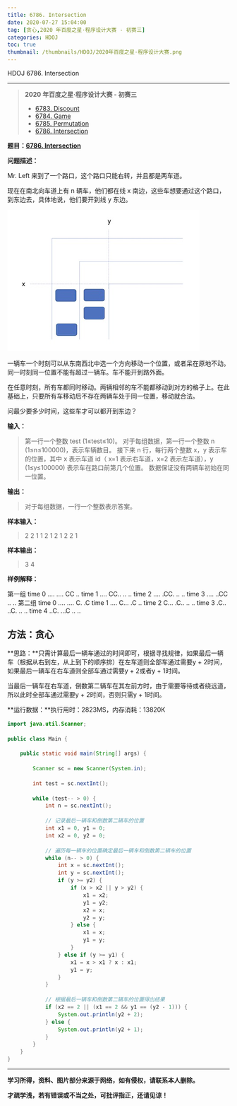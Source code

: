 ```yaml
---
title: 6786. Intersection
date: 2020-07-27 15:04:00
tag: [贪心,2020 年百度之星·程序设计大赛 - 初赛三]
categories: HDOJ
toc: true
thumbnail: /thumbnails/HDOJ/2020年百度之星·程序设计大赛.png
---
```


HDOJ 6786. Intersection

<!--more-->

---

> **2020 年百度之星·程序设计大赛 - 初赛三**
>
>* [6783. Discount](/2020/07/27/6783.%20Discount/)
>* [6784. Game](/2020/07/27/6784.%20Game/)
>* [6785. Permutation](/2020/07/27/6785.%20Permutation/)
>* [6786. Intersection](/2020/07/27/6786.%20Intersection/)

**题目：[6786. Intersection](http://acm.hdu.edu.cn/showproblem.php?pid=6786)**

**问题描述：**

Mr. Left 来到了一个路口，这个路口只能右转，并且都是两车道。

现在在南北向车道上有 n 辆车，他们都在线 x 南边，这些车想要通过这个路口，到东边去，具体地说，他们要开到线 y 东边。

![](6786.%20Intersection/1.jpg)

一辆车一个时刻可以从东南西北中选一个方向移动一个位置，或者呆在原地不动。 同一时刻同一位置不能有超过一辆车。车不能开到路外面。

在任意时刻，所有车都同时移动。两辆相邻的车不能都移动到对方的格子上。在此基础上，只要所有车移动后不存在两辆车处于同一位置，移动就合法。

问最少要多少时间，这些车才可以都开到东边？

**输入：**

 > 第一行一个整数 test (1≤test≤10)。
> 对于每组数据，第一行一个整数 n (1≤n≤100000)，表示车辆数目。
> 接下来 n 行，每行两个整数 x，y 表示车的位置，其中 x 表示车道 id（ x=1 表示右车道，x=2 表示左车道），y (1≤y≤100000) 表示车在路口前第几个位置。
> 数据保证没有两辆车初始在同一位置。

**输出：**

> 对于每组数据，一行一个整数表示答案。

**样本输入：**

 > 2
 > 2
 > 1 1
 > 2 1
 > 2
 > 1 2
 > 2 1

 **样本输出：**

 > 3
 > 4

**样例解释：**

第一组
time 0
....
....
CC
..
time 1
....
CC..
..
..
time 2
....
.CC.
..
..
time 3
....
..CC
..
..
第二组
time 0
....
....
C.
.C
time 1
....
C...
.C
..
time 2
C...
.C..
..
..
time 3
.C..
..C.
..
..
time 4
..C.
...C
..
..

## 方法：贪心

**思路：**只需计算最后一辆车通过的时间即可，根据寻找规律，如果最后一辆车（根据从右到左，从上到下的顺序排）在左车道则全部车通过需要y + 2时间，如果最后一辆车在右车道则全部车通过需要y + 2或者y + 1时间。

当最后一辆车在右车道，倒数第二辆车在其左前方时，由于需要等待或者绕远道，所以此时全部车通过需要y + 2时间，否则只需y + 1时间。

**运行数据：**执行用时：2823MS，内存消耗：13820K

```java
import java.util.Scanner;

public class Main {

    public static void main(String[] args) {

        Scanner sc = new Scanner(System.in);

        int test = sc.nextInt();

        while (test-- > 0) {
            int n = sc.nextInt();

            // 记录最后一辆车和倒数第二辆车的位置
            int x1 = 0, y1 = 0;
            int x2 = 0, y2 = 0;

            // 遍历每一辆车的位置确定最后一辆车和倒数第二辆车的位置
            while (n-- > 0) {
                int x = sc.nextInt();
                int y = sc.nextInt();
                if (y >= y2) {
                    if (x > x2 || y > y2) {
                        x1 = x2;
                        y1 = y2;
                        x2 = x;
                        y2 = y;
                    } else {
                        x1 = x;
                        y1 = y;
                    }
                } else if (y >= y1) {
                    x1 = x > x1 ? x : x1;
                    y1 = y;
                }
            }

            // 根据最后一辆车和倒数第二辆车的位置得出结果
            if (x2 == 2 || (x1 == 2 && y1 == (y2 - 1))) {
                System.out.println(y2 + 2);
            } else {
                System.out.println(y2 + 1);
            }
        }
    }
}
```

---

**学习所得，资料、图片部分来源于网络，如有侵权，请联系本人删除。**

**才疏学浅，若有错误或不当之处，可批评指正，还请见谅！**